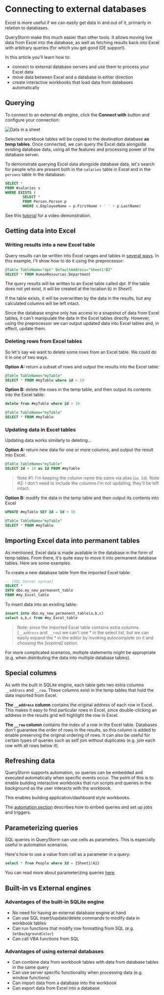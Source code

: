 # Connecting to external databases

Excel is more useful if we can easily get data in and out of it, primarily in relation to databases. 

QueryStorm make this much easier than other tools. It allows moving live data from Excel into the database, as well as fetching results back into Excel with arbitrary queries (for which you get good IDE support).

In this article you'll learn how to:
- connect to external database servers and use them to process your Excel data
- move data between Excel and a database in either direction
- create interactive workbooks that load data from databases automatically

## Querying

To connect to an external db engine, click the **Connect with** button and configure your connection:

![Data in a sheet](https://www.querystorm.com/Images/docs/connectcustom.png?v=1)

Selected workbook tables will be copied to the destination database **as temp tables**. Once connected, we can query the Excel data alongside existing database data, using all the features and processing power of the database server. 

To demonstrate querying Excel data alongside database data, let's search for people who are present both in the `salaries` table in Excel and in the `persons` table in the database:

``` SQL
SELECT *
FROM #salaries s
WHERE EXISTS (
		SELECT *
		FROM Person.Person p
		WHERE s.EmployeeName = p.FirstName + ' ' + p.LastName)
```

See this [tutorial](https://www.querystorm.com/tutorials.html#217163949 "Connecting to external databases video tutorial") for a video demonstration.

## Getting data into Excel

### Writing results into a new Excel table

Query results can be written into Excel ranges and tables in [several ways](https://www.querystorm.com/docs/Writing_results). In this example, I'll show how to do it using the preprocessor:

```sql
@Table TableName="dpt" DefaultAddress="Sheet1!B2"
SELECT * FROM HumanResources.Department
```   
The query results will be written to an Excel table called *dpt*. If the table does not yet exist, it will be created at the location `B2` in *Sheet1*.

If the table exists, it will be overwritten by the data in the results, but any calculated columns will be left intact.

Since the database engine only has access to a snapshot of data from Excel tables, it can't manipulate the data in the Excel tables directly. However, using the preprocessor we can output updated data into Excel tables and, in effect, update them. 

### Deleting rows from Excel tables

So let's say we want to delete some rows from an Excel table. We could do it in one of two ways.


**Option A:** return a subset of rows and output the results into the Excel table:

```sql
@Table TableName="myTable"
SELECT * FROM #myTable where id > 10
```  

**Option B:** delete the rows in the temp table, and then output its contents into the Excel table:

```sql
delete from #myTable where id > 10

@Table TableName="myTable"
SELECT * FROM #myTable
```

### Updating data in Excel tables

Updating data works similarly to deleting... 

**Option A:** return new data for one or more columns, and output the result into Excel.  
```sql
@Table TableName="myTable"
SELECT Id + 10 as Id FROM #myTable
```
> Note #1: I'm keeping the column name the same via alias (`as Id`).
> Note #2: I don't need to include the columns I'm not updating, they'll be left intact.

**Option B:** modify the data in the temp table and then output its contents into Excel
```sql
UPDATE #myTable SET Id = Id + 10

@Table TableName="myTable"
SELECT * FROM #myTable
```  

## Importing Excel data into permanent tables
As mentioned, Excel data is made available in the database in the form of temp tables. From there, it's quite easy to move it into permanent database tables. Here are some examples.

To create a new database table from the imported Excel table:
```sql
-- [SQL Server syntax]
SELECT *
INTO dbo.my_new_permanent_table
FROM #my_Excel_table
```

To insert data into an existing table:
```sql
insert into dbo.my_new_permanent_table(a,b,c)
select a,b,c from #my_Excel_table 
```
> Note: since the imported Excel table contains extra columns (`__address` and `__row`) we can't use * in the select list, but we can easily expand the * in the editor by invoking autocomplete on it and choosing the *[expand]* option. 


For more complicated scenarios, multiple statements might be appropriate (e.g. when distributing the data into multiple database tables).


## Special columns

As with the built in SQLite engine, each table gets two extra columns `__address` and `__row`. These columns exist in the temp tables that hold the data imported from Excel. 

**The `__address` column** contains the original address of each row in Excel. This makes it easy to find particular rows in Excel, since double-clicking an address in the results grid will highlight the row in Excel.

**The `__row` column** contains the index of a row in the Excel table. Databases don't guarantee the order of rows in the results, so this column is added to enable preserving the original ordering of rows. It can also be useful for certain types of queries such as self join without duplicates (e.g. join each row with all rows below it).


## Refreshing data
QueryStorm supports automation, so queries can be embedded and executed automatically when specific events occur. The point of this is to enable building interactive workbooks that run scripts and queries in the background as the user interacts with the workbook.

This enables building application/dashboard style workbooks.

The [automation section](http://docs.querystorm.com/automation) describes how to embed queries and set up jobs and triggers. 


## Parameterizing queries
SQL queries in QueryStorm can use cells as parameters. This is especially useful in automation scenarios.

Here's how to use a value from cell as a parameter in a query:

``` sql
select * from People where Id = {Sheet1!A1}
```

You can read more about parameterizing queries [here](http://docs.querystorm.com/Preprocessor#Parameterizingqueries). 

## Built-in vs External engines
### Advantages of the built-in SQLite engine
- No need for having an external database engine at hand
- Can use SQL insert/update/delete commands to modify data in workbook tables
- Can run functions that modify row formatting from SQL (e.g. `SetBackgroundColor`)
- Can call VBA functions from SQL

### Advantages of using external databases
- Can combine data from workbook tables with data from database tables in the same query
- Can use server specific functionality when processing data (e.g. window functions) 
- Can import data from a database into the workbook
- Can export data from Excel into a database  